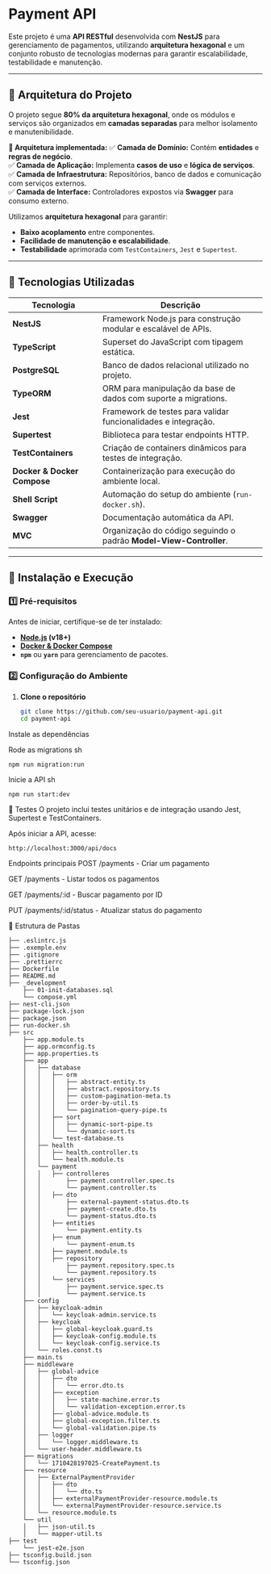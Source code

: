 
# Payment API

Este projeto é uma **API RESTful** desenvolvida com **NestJS** para gerenciamento de pagamentos, utilizando **arquitetura hexagonal** e um conjunto robusto de tecnologias modernas para garantir escalabilidade, testabilidade e manutenção.

---

## 📌 **Arquitetura do Projeto**
O projeto segue **80% da arquitetura hexagonal**, onde os módulos e serviços são organizados em **camadas separadas** para melhor isolamento e manutenibilidade.

**📌 Arquitetura implementada:**
✅ **Camada de Domínio:** Contém **entidades** e **regras de negócio**.  
✅ **Camada de Aplicação:** Implementa **casos de uso** e **lógica de serviços**.  
✅ **Camada de Infraestrutura:** Repositórios, banco de dados e comunicação com serviços externos.  
✅ **Camada de Interface:** Controladores expostos via **Swagger** para consumo externo.  

Utilizamos **arquitetura hexagonal** para garantir:
- **Baixo acoplamento** entre componentes.
- **Facilidade de manutenção e escalabilidade**.
- **Testabilidade** aprimorada com `TestContainers`, `Jest` e `Supertest`.

---

## 📌 **Tecnologias Utilizadas**
| Tecnologia     | Descrição |
|---------------|-----------|
| **NestJS**    | Framework Node.js para construção modular e escalável de APIs. |
| **TypeScript**| Superset do JavaScript com tipagem estática. |
| **PostgreSQL**| Banco de dados relacional utilizado no projeto. |
| **TypeORM**   | ORM para manipulação da base de dados com suporte a migrations. |
| **Jest**      | Framework de testes para validar funcionalidades e integração. |
| **Supertest** | Biblioteca para testar endpoints HTTP. |
| **TestContainers** | Criação de containers dinâmicos para testes de integração. |
| **Docker & Docker Compose** | Containerização para execução do ambiente local. |
| **Shell Script** | Automação do setup do ambiente (`run-docker.sh`). |
| **Swagger**   | Documentação automática da API. |
| **MVC**       | Organização do código seguindo o padrão **Model-View-Controller**. |

---

## 📌 **Instalação e Execução**
### **1️⃣ Pré-requisitos**
Antes de iniciar, certifique-se de ter instalado:
- **[Node.js](https://nodejs.org/) (v18+)**
- **[Docker & Docker Compose](https://www.docker.com/)**
- **`npm`** ou **`yarn`** para gerenciamento de pacotes.

### **2️⃣ Configuração do Ambiente**
1. **Clone o repositório**
   ```sh
   git clone https://github.com/seu-usuario/payment-api.git
   cd payment-api
Instale as dependências



Rode as migrations
sh
```
npm run migration:run
```
Inicie a API
sh
```
npm run start:dev
```
📌 Testes
O projeto inclui testes unitários e de integração usando Jest, Supertest e TestContainers.

Após iniciar a API, acesse:
```
http://localhost:3000/api/docs
```

Endpoints principais
POST /payments - Criar um pagamento

GET /payments - Listar todos os pagamentos

GET /payments/:id - Buscar pagamento por ID

PUT /payments/:id/status - Atualizar status do pagamento

📌 Estrutura de Pastas
```
├── .eslintrc.js
├── .exemple.env
├── .gitignore
├── .prettierrc
├── Dockerfile
├── README.md
├── _development
    ├── 01-init-databases.sql
    └── compose.yml
├── nest-cli.json
├── package-lock.json
├── package.json
├── run-docker.sh
├── src
    ├── app.module.ts
    ├── app.ormconfig.ts
    ├── app.properties.ts
    ├── app
    │   ├── database
    │   │   ├── orm
    │   │   │   ├── abstract-entity.ts
    │   │   │   ├── abstract.repository.ts
    │   │   │   ├── custom-pagination-meta.ts
    │   │   │   ├── order-by-util.ts
    │   │   │   └── pagination-query-pipe.ts
    │   │   ├── sort
    │   │   │   ├── dynamic-sort-pipe.ts
    │   │   │   └── dynamic-sort.ts
    │   │   └── test-database.ts
    │   ├── health
    │   │   ├── health.controller.ts
    │   │   └── health.module.ts
    │   └── payment
    │   │   ├── controlleres
    │   │       ├── payment.controller.spec.ts
    │   │       └── payment.controller.ts
    │   │   ├── dto
    │   │       ├── external-payment-status.dto.ts
    │   │       ├── payment-create.dto.ts
    │   │       └── payment-status.dto.ts
    │   │   ├── entities
    │   │       └── payment.entity.ts
    │   │   ├── enum
    │   │       └── payment-enum.ts
    │   │   ├── payment.module.ts
    │   │   ├── repository
    │   │       ├── payment.repository.spec.ts
    │   │       └── payment.repository.ts
    │   │   └── services
    │   │       ├── payment.service.spec.ts
    │   │       └── payment.service.ts
    ├── config
    │   ├── keycloak-admin
    │   │   └── keycloak-admin.service.ts
    │   ├── keycloak
    │   │   ├── global-keycloak.guard.ts
    │   │   ├── keycloak-config.module.ts
    │   │   └── keycloak-config.service.ts
    │   └── roles.const.ts
    ├── main.ts
    ├── middleware
    │   ├── global-advice
    │   │   ├── dto
    │   │   │   └── error.dto.ts
    │   │   ├── exception
    │   │   │   ├── state-machine.error.ts
    │   │   │   └── validation-exception.error.ts
    │   │   ├── global-advice.module.ts
    │   │   ├── global-exception.filter.ts
    │   │   └── global-validation.pipe.ts
    │   ├── logger
    │   │   └── logger.middleware.ts
    │   └── user-header.middleware.ts
    ├── migrations
    │   └── 1710428197025-CreatePayment.ts
    ├── resource
    │   ├── ExternalPaymentProvider
    │   │   ├── dto
    │   │   │   └── dto.ts
    │   │   ├── externalPaymentProvider-resource.module.ts
    │   │   └── externalPaymentProvider-resource.service.ts
    │   └── resource.module.ts
    └── util
    │   ├── json-util.ts
    │   └── mapper-util.ts
├── test
    └── jest-e2e.json
├── tsconfig.build.json
└── tsconfig.json
